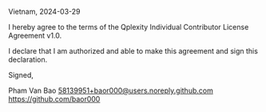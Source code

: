 Vietnam, 2024-03-29

I hereby agree to the terms of the Qplexity Individual Contributor License
Agreement v1.0.

I declare that I am authorized and able to make this agreement and sign this
declaration.

Signed,

Pham Van Bao 58139951+baor000@users.noreply.github.com https://github.com/baor000